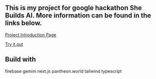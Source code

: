 ## This is my project for google hackathon She Builds AI. More information can be found in the links below.

[Project Introduction Page](https://devpost.com/software/women-in-fields?ref_content=my-projects-tab&ref_feature=my_projects)

[Try it out](https://fieldsof-her.vercel.app/)

## Build with
firebase gemini next.js pantheon.world tailwind typescript

